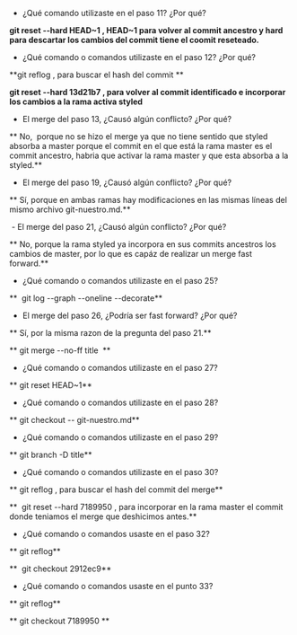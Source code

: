 - ¿Qué comando utilizaste en el paso 11? ¿Por qué?

**git reset --hard HEAD~1 , HEAD~1 para volver al commit ancestro y hard para descartar los cambios del commit tiene el coomit reseteado.**

- ¿Qué comando o comandos utilizaste en el paso 12? ¿Por qué?

**git reflog , para buscar el hash del commit **

**git reset --hard 13d21b7 , para volver al commit identificado e incorporar los cambios a la rama activa styled**

- El merge del paso 13, ¿Causó algún conflicto? ¿Por qué?

** No,  porque no se hizo el merge ya que no tiene sentido que styled absorba a master porque el commit en el que está la rama master es el commit ancestro, habria que activar la rama master y que esta absorba a la styled.**


- El merge del paso 19, ¿Causó algún conflicto? ¿Por qué?

** Sí, porque en ambas ramas hay modificaciones en las mismas líneas del mismo archivo git-nuestro.md.**

 - El merge del paso 21, ¿Causó algún conflicto? ¿Por qué? 

** No, porque la rama styled ya incorpora en sus commits ancestros los cambios de master, por lo que es capáz de realizar un merge fast forward.**

- ¿Qué comando o comandos utilizaste en el paso 25?

**  git log --graph --oneline --decorate**

- El merge del paso 26, ¿Podría ser fast forward? ¿Por qué? 

** Sí, por la misma razon de la pregunta del paso 21.**

** git merge --no-ff title  **

- ¿Qué comando o comandos utilizaste en el paso 27?

** git reset HEAD~1**

- ¿Qué comando o comandos utilizaste en el paso 28? 

** git checkout -- git-nuestro.md**

- ¿Qué comando o comandos utilizaste en el paso 29? 

** git branch -D title**

- ¿Qué comando o comandos utilizaste en el paso 30? 

** git reflog , para buscar el hash del commit del merge**

**  git reset --hard 7189950 , para incorporar en la rama master el commit donde teniamos el merge que deshicimos antes.**

- ¿Qué comando o comandos usaste en el paso 32? 

** git reflog**

**  git checkout 2912ec9**

- ¿Qué comando o comandos usaste en el punto 33? 

** git reflog**

** git checkout 7189950 **

  
